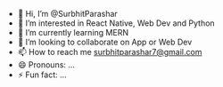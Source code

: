 - 👋 Hi, I’m @SurbhitParashar
- 👀 I’m interested in React Native, Web Dev and Python
- 🌱 I’m currently learning MERN
- 💞️ I’m looking to collaborate on App or Web Dev
- 📫 How to reach me surbhitparashar7@gmail.com
- 😄 Pronouns: ...
- ⚡ Fun fact: ...

<!---
SurbhitParashar/SurbhitParashar is a ✨ special ✨ repository because its `README.md` (this file) appears on your GitHub profile.
You can click the Preview link to take a look at your changes.
--->
